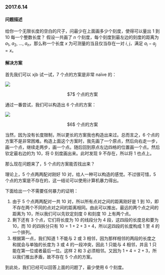 ### 2017.6.14

#### 问题描述

给你一个无限长度的空白的尺子，问最少在上面画多少个刻度，使得可以量出 $1$ 到 $10$ 每一个整数长度？
假设一共画了 $n$ 个刻度，每个刻度到最左边的刻度的距离为 $a_1,\; a_2, \;..., \;a_n$，那么称一个长度 $x$ 为可测量的当且仅当存在一对 $i, \;j$，满足 $a_i - a_j = x$。

#### 解决方案

首先我们可以 xjb 试一试，$7$ 个点的方案是非常 naïve 的：

![](https://git.oschina.net/riteme/blogimg/raw/master/math-2017-6/p1.svg)

<center class="figcaption">$7$ 个点的方案</center>

通过一番尝试，我们可以构造出 $6$ 个点的方案：

![](https://git.oschina.net/riteme/blogimg/raw/master/math-2017-6/p2.svg)

<center class="figcaption">$6$ 个点的方案</center>

当然，因为没有长度限制，所以更长的方案我也构造出来过。总而言之，$6$ 个点的方案不是非常困难。构造上面这个方案时，我先画了一个原点，然后向右走一步，画一个点，继续走两步，画一个点。随后回到原点左边四格的位置画一个点。然后钦定最右边的为 $10$，将 $0$ 刻度画出来。此时发现 $9$ 不存在，所以将 $1$ 也点上。

那么现在问题来了，$5$ 个点的方案能否找出来？

理论上，$5$ 个点两两配对刚好 $10$ 对，给人一种可以构造的感觉。不过很可惜，$5$ 个点的方案是不存在的，这一结论可以使用计算机暴力得出。

下面给出一个不需要任何暴力的证明：

1. 由于 $5$ 个点两两配对一共 $10$ 对，所以所有点对之间的距离刚好是 $1$ 到 $10$，即不存在两个不同的点对之间的距离相同。由此可以推出，最远的两个点之间的距离为 $10$，所以我们可以先钦定刻度 $0$ 和刻度 $10$ 上有两个点。
2. 剩下还有 $3$ 个点，它们将长度为 $10$ 的线段分为 $4$ 段，这四段的长度总和要为 $10$，而 $10$ 的四拆分只有 $10 = 1 + 2 + 3 + 4$，所以这四段的长度构成 $1$ 至 $4$ 的一个排列。
3. 根据第一点，我们知道 $1$ 不能与 $2$ 或 $3$ 相邻，因为那样相邻的两段的长度之和就会与单独的长度为 $3$ 或 $4$ 的一段冲突，因此 $1$ 只能与 $4$ 相邻，并且 $1$ 只能在第一位或者最后一位。这样 $2$ 和 $3$ 必须相邻。又因为 $1+4 = 2+3$，所以我们推出矛盾，故不存在 $5$ 个点的方案。

到此处，我们已经可以回答上面的问题了，最少使用 $6$ 个刻度。